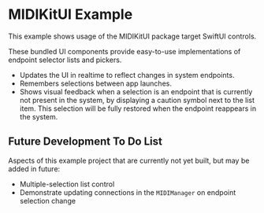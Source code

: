 # MIDIKitUI Example

This example shows usage of the MIDIKitUI package target SwiftUI controls.

These bundled UI components provide easy-to-use implementations of endpoint selector lists and pickers.

- Updates the UI in realtime to reflect changes in system endpoints.
- Remembers selections between app launches.
- Shows visual feedback when a selection is an endpoint that is currently not present in the system, by displaying a caution symbol next to the list item. This selection will be fully restored when the endpoint reappears in the system.

## Future Development To Do List

Aspects of this example project that are currently not yet built, but may be added in future:

- Multiple-selection list control
- Demonstrate updating connections in the `MIDIManager` on endpoint selection change
